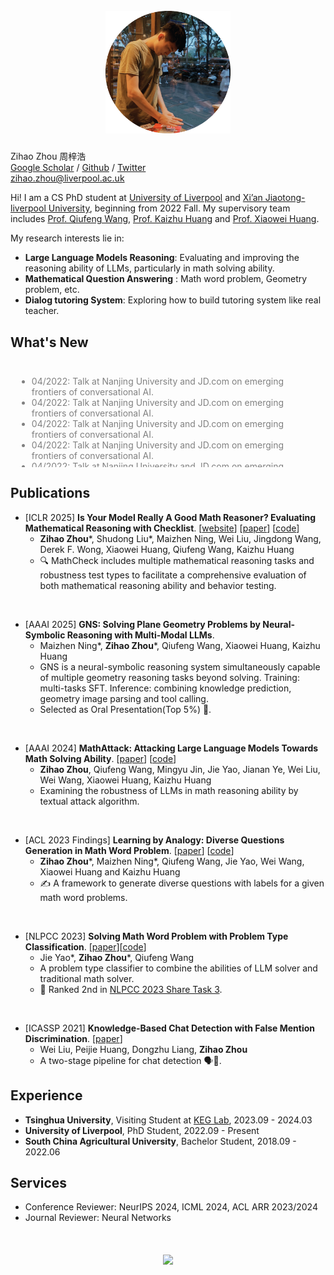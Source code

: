 <h1 align='center'>
  <br>
  <img src='images/me.png'  width='200'>
  <br>
</h1>


Zihao Zhou 周梓浩  
[Google Scholar](https://scholar.google.com/citations?hl=zh-CN&user=4P9trp4AAAAJ) / [Github](https://github.com/zhouzihao501) / [Twitter](https://x.com/zihaozhou_)  
zihao.zhou@liverpool.ac.uk

Hi! I am a CS PhD student at [University of Liverpool](https://www.liverpool.ac.uk/) and [Xi’an Jiaotong-liverpool University](https://www.xjtlu.edu.cn/en), beginning from 2022 Fall. 
My supervisory team includes [Prof. Qiufeng Wang](https://scholar.xjtlu.edu.cn/en/persons/QiufengWang), [Prof. Kaizhu Huang](https://sites.google.com/view/kaizhu-huang-homepage/home) and [Prof. Xiaowei Huang](https://cgi.csc.liv.ac.uk/~xiaowei/).

My research interests lie in:
*  __Large Language Models Reasoning__: Evaluating and improving the reasoning ability of LLMs, particularly in math solving ability.
*  __Mathematical Question Answering__ : Math word problem, Geometry problem, etc. 
*  __Dialog tutoring System__: Exploring how to build tutoring system like real teacher.


## What's New
<div style="height: 150px; overflow-y: scroll; border: 1px solid #ccc; padding: 10px; border: none">
  <ul>
    <li style="color: gray;">04/2022: Talk at Nanjing University and JD.com on emerging frontiers of conversational AI.</li>
    <li style="color: gray;">04/2022: Talk at Nanjing University and JD.com on emerging frontiers of conversational AI.</li>
    <li style="color: gray;">04/2022: Talk at Nanjing University and JD.com on emerging frontiers of conversational AI.</li>
    <li style="color: gray;">04/2022: Talk at Nanjing University and JD.com on emerging frontiers of conversational AI.</li>
    <li style="color: gray;">04/2022: Talk at Nanjing University and JD.com on emerging frontiers of conversational AI.</li>
    <li style="color: gray;">04/2022: Talk at Nanjing University and JD.com on emerging frontiers of conversational AI.</li>
    <li style="color: gray;">04/2022: Talk at Nanjing University and JD.com on emerging frontiers of conversational AI.</li>
  </ul>
</div>




## Publications
* [ICLR 2025] __Is Your Model Really A Good Math Reasoner? Evaluating Mathematical Reasoning with Checklist__. [[website](https://mathcheck.github.io/)] [[paper](https://arxiv.org/abs/2407.08733)] [[code](https://github.com/PremiLab-Math/MathCheck)]
  * __Zihao Zhou__\*, Shudong Liu\*, Maizhen Ning, Wei Liu, Jingdong Wang, Derek F. Wong, Xiaowei Huang, Qiufeng Wang, Kaizhu Huang 
  * 🔍 MathCheck includes multiple mathematical reasoning tasks and robustness test types to facilitate a comprehensive evaluation of both mathematical reasoning ability and behavior testing.  
<br>


* [AAAI 2025] __GNS: Solving Plane Geometry Problems by Neural-Symbolic Reasoning with Multi-Modal LLMs__. 
  * Maizhen Ning\*, __Zihao Zhou__\*, Qiufeng Wang, Xiaowei Huang, Kaizhu Huang 
  * GNS is a neural-symbolic reasoning system simultaneously capable of multiple geometry reasoning tasks beyond solving. Training: multi-tasks SFT. Inference: combining knowledge prediction, geometry image parsing and tool calling.
  * Selected as Oral Presentation(Top 5%) 🎉.  
<br>



* [AAAI 2024] __MathAttack: Attacking Large Language Models Towards Math Solving Ability__. [[paper](https://ojs.aaai.org/index.php/AAAI/article/view/29949)] [[code](https://github.com/zhouzihao501/MathAttack)]
  * __Zihao Zhou__, Qiufeng Wang, Mingyu Jin, Jie Yao, Jianan Ye, Wei Liu, Wei Wang, Xiaowei Huang, Kaizhu Huang 
  * Examining the robustness of LLMs in math reasoning ability by textual attack algorithm.  
<br>

* [ACL 2023 Findings] __Learning by Analogy: Diverse Questions Generation in Math Word Problem__. [[paper](https://aclanthology.org/2023.findings-acl.705/)] [[code](https://github.com/zhouzihao501/DiverseMWP)]
  * __Zihao Zhou__\*, Maizhen Ning\*, Qiufeng Wang, Jie Yao, Wei Wang, Xiaowei Huang and Kaizhu Huang 
  * ✍️ A framework to generate diverse questions with labels for a given math word problems.  
<br>

* [NLPCC 2023] __Solving Math Word Problem with Problem Type Classification__. [[paper](https://arxiv.org/abs/2308.13844)][[code](https://github.com/zhouzihao501/NLPCC2023-Shared-Task3-ChineseMWP)]
  * Jie Yao\*, __Zihao Zhou__\*, Qiufeng Wang
  * A problem type classifier to combine the abilities of LLM solver and traditional math solver.
  * 🎯 Ranked 2nd in [NLPCC 2023 Share Task 3](https://github.com/2003pro/CNMWP).  
<br>



* [ICASSP 2021] __Knowledge-Based Chat Detection with False Mention Discrimination__. [[paper](https://ieeexplore.ieee.org/document/9414073)]
  * Wei Liu, Peijie Huang, Dongzhu Liang, __Zihao Zhou__
  * A two-stage pipeline for chat detection 🗣️🤖.

  
## Experience
* __Tsinghua University__,  Visiting Student at [KEG Lab](https://github.com/THUDM),  2023.09 - 2024.03
* __University of Liverpool__,  PhD Student,  2022.09 - Present
* __South China Agricultural University__,  Bachelor Student,  2018.09 - 2022.06

## Services
* Conference Reviewer: NeurIPS 2024, ICML 2024, ACL ARR 2023/2024
* Journal Reviewer: Neural Networks


<h1 align='center'>
<a href='https://mapmyvisitors.com/web/1bvgf'  title='Visit tracker'><img src='https://mapmyvisitors.com/map.png?cl=080808&w=a&t=n&d=bgLbv9WnxUXUbiTbQOboCRTwbO3k2d9dvt--ZP8c6LM&co=ffffff&ct=808080'/></a>
</h1>
